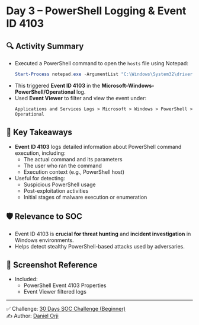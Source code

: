 # Day 3 – PowerShell Logging & Event ID 4103

## 🔍 Activity Summary
- Executed a PowerShell command to open the `hosts` file using Notepad:
  ```powershell
  Start-Process notepad.exe -ArgumentList "C:\Windows\System32\drivers\etc\hosts"
  ```
- This triggered **Event ID 4103** in the **Microsoft-Windows-PowerShell/Operational** log.
- Used **Event Viewer** to filter and view the event under:
  ```
  Applications and Services Logs > Microsoft > Windows > PowerShell > Operational
  ```

## 🧠 Key Takeaways
- **Event ID 4103** logs detailed information about PowerShell command execution, including:
  - The actual command and its parameters
  - The user who ran the command
  - Execution context (e.g., PowerShell host)
- Useful for detecting:
  - Suspicious PowerShell usage
  - Post-exploitation activities
  - Initial stages of malware execution or enumeration

## 🛡️ Relevance to SOC
- Event ID 4103 is **crucial for threat hunting** and **incident investigation** in Windows environments.
- Helps detect stealthy PowerShell-based attacks used by adversaries.

## 📸 Screenshot Reference
- Included:
  - PowerShell Event 4103 Properties
  - Event Viewer filtered logs

---

✅ Challenge: [30 Days SOC Challenge (Beginner)](https://github.com/0xrajneesh/30-Days-SOC-Challenge-Beginner)  
✍️ Author: [Daniel Orji](https://www.linkedin.com/in/danielorji1542002)
